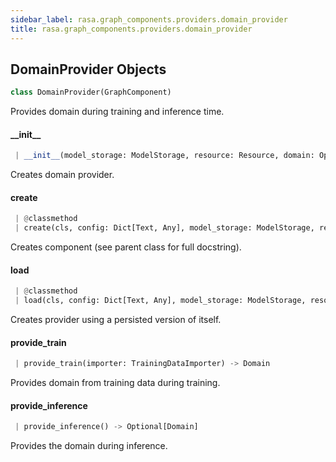 ```yaml
---
sidebar_label: rasa.graph_components.providers.domain_provider
title: rasa.graph_components.providers.domain_provider
---
```

## DomainProvider Objects

```python
class DomainProvider(GraphComponent)
```

Provides domain during training and inference time.

#### \_\_init\_\_

```python
 | __init__(model_storage: ModelStorage, resource: Resource, domain: Optional[Domain] = None) -> None
```

Creates domain provider.

#### create

```python
 | @classmethod
 | create(cls, config: Dict[Text, Any], model_storage: ModelStorage, resource: Resource, execution_context: ExecutionContext) -> DomainProvider
```

Creates component (see parent class for full docstring).

#### load

```python
 | @classmethod
 | load(cls, config: Dict[Text, Any], model_storage: ModelStorage, resource: Resource, execution_context: ExecutionContext, **kwargs: Any, ,) -> DomainProvider
```

Creates provider using a persisted version of itself.

#### provide\_train

```python
 | provide_train(importer: TrainingDataImporter) -> Domain
```

Provides domain from training data during training.

#### provide\_inference

```python
 | provide_inference() -> Optional[Domain]
```

Provides the domain during inference.

